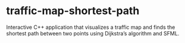 # traffic-map-shortest-path
Interactive C++ application that visualizes a traffic map and finds the shortest path between two points using Dijkstra’s algorithm and SFML.
